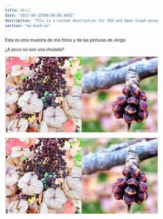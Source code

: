 ```yaml
---
title: Abril
date: "2022-04-15T00:00:00.000Z"
description: "This is a custom description for SEO and Open Graph purposes, rather than the default generated excerpt. Simply add a description field to the frontmatter."
section: "my-book-es"
---
```


Esta es otra muestra de mis fotos y de las pinturas de Jorge.

¿A poco no son una chulada?

![Cover](../images/apr22-1.jpg)

![Cover](../images/apr22-1.jpg)
